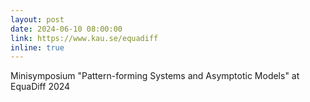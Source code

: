 ```yaml
---
layout: post
date: 2024-06-10 08:00:00
link: https://www.kau.se/equadiff
inline: true
---
```


Minisymposium "Pattern-forming Systems and Asymptotic Models" at EquaDiff 2024